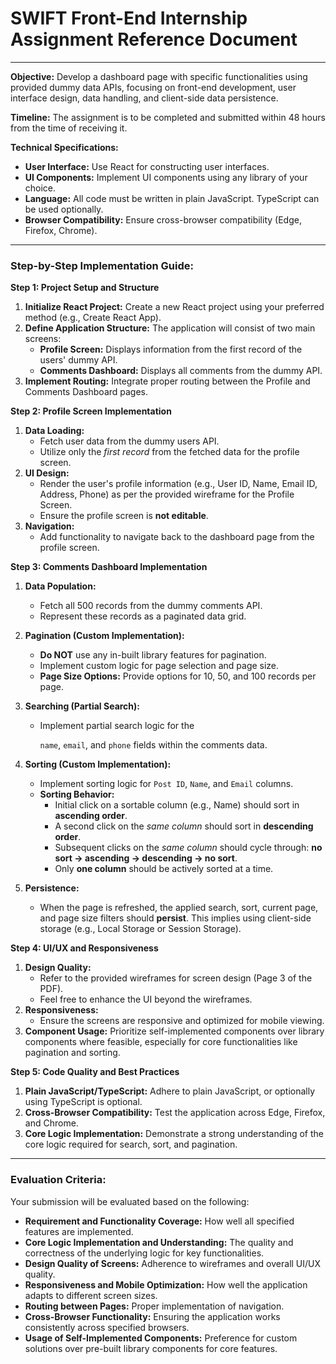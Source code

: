 # SWIFT Front-End Internship Assignment Reference Document

---

**Objective:** Develop a dashboard page with specific functionalities using provided dummy data APIs, focusing on front-end development, user interface design, data handling, and client-side data persistence.

**Timeline:** The assignment is to be completed and submitted within 48 hours from the time of receiving it.

**Technical Specifications:**

- **User Interface:** Use React for constructing user interfaces.
- **UI Components:** Implement UI components using any library of your choice.
- **Language:** All code must be written in plain JavaScript. TypeScript can be used optionally.
- **Browser Compatibility:** Ensure cross-browser compatibility (Edge, Firefox, Chrome).

---

### Step-by-Step Implementation Guide:

**Step 1: Project Setup and Structure**

1. **Initialize React Project:** Create a new React project using your preferred method (e.g., Create React App).
2. **Define Application Structure:** The application will consist of two main screens:
    - **Profile Screen:** Displays information from the first record of the users' dummy API.
    - **Comments Dashboard:** Displays all comments from the dummy API.
3. **Implement Routing:** Integrate proper routing between the Profile and Comments Dashboard pages.

**Step 2: Profile Screen Implementation**

1. **Data Loading:**
    - Fetch user data from the dummy users API.
    - Utilize only the *first record* from the fetched data for the profile screen.
2. **UI Design:**
    - Render the user's profile information (e.g., User ID, Name, Email ID, Address, Phone) as per the provided wireframe for the Profile Screen.
    - Ensure the profile screen is **not editable**.
3. **Navigation:**
    - Add functionality to navigate back to the dashboard page from the profile screen.
    

**Step 3: Comments Dashboard Implementation**

1. **Data Population:**
    - Fetch all 500 records from the dummy comments API.
    - Represent these records as a paginated data grid.
2. **Pagination (Custom Implementation):**
    - **Do NOT** use any in-built library features for pagination.
    - Implement custom logic for page selection and page size.
    - **Page Size Options:** Provide options for 10, 50, and 100 records per page.
3. **Searching (Partial Search):**
    - Implement partial search logic for the
        
        `name`, `email`, and `phone` fields within the comments data.
        
4. **Sorting (Custom Implementation):**
    - Implement sorting logic for `Post ID`, `Name`, and `Email` columns.
    - **Sorting Behavior:**
        - Initial click on a sortable column (e.g., Name) should sort in **ascending order**.
        - A second click on the *same column* should sort in **descending order**.
        - Subsequent clicks on the *same column* should cycle through: **no sort -> ascending -> descending -> no sort**.
        - Only **one column** should be actively sorted at a time.
5. **Persistence:**
    - When the page is refreshed, the applied search, sort, current page, and page size filters should **persist**.  This implies using client-side storage (e.g., Local Storage or Session Storage).
    

**Step 4: UI/UX and Responsiveness**

1. **Design Quality:**
    - Refer to the provided wireframes for screen design (Page 3 of the PDF).
    - Feel free to enhance the UI beyond the wireframes.
2. **Responsiveness:**
    - Ensure the screens are responsive and optimized for mobile viewing.
3. **Component Usage:** Prioritize self-implemented components over library components where feasible, especially for core functionalities like pagination and sorting.

**Step 5: Code Quality and Best Practices**

1. **Plain JavaScript/TypeScript:** Adhere to plain JavaScript, or optionally using TypeScript is optional. 
2. **Cross-Browser Compatibility:** Test the application across Edge, Firefox, and Chrome.
3. **Core Logic Implementation:** Demonstrate a strong understanding of the core logic required for search, sort, and pagination.

---

### Evaluation Criteria:

Your submission will be evaluated based on the following:

- **Requirement and Functionality Coverage:** How well all specified features are implemented.
- **Core Logic Implementation and Understanding:** The quality and correctness of the underlying logic for key functionalities.
- **Design Quality of Screens:** Adherence to wireframes and overall UI/UX quality.
- **Responsiveness and Mobile Optimization:** How well the application adapts to different screen sizes.
- **Routing between Pages:** Proper implementation of navigation.
- **Cross-Browser Functionality:** Ensuring the application works consistently across specified browsers.
- **Usage of Self-Implemented Components:** Preference for custom solutions over pre-built library components for core features.
